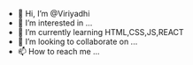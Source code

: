 - 👋 Hi, I’m @Viriyadhi
- 👀 I’m interested in ...
- 🌱 I’m currently learning HTML,CSS,JS,REACT
- 💞️ I’m looking to collaborate on ...
- 📫 How to reach me ...

<!---
Viriyadhi/Viriyadhi is a ✨ special ✨ repository because its `README.md` (this file) appears on your GitHub profile.
You can click the Preview link to take a look at your changes.
--->
